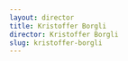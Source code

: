 ```yaml
---
layout: director
title: Kristoffer Borgli
director: Kristoffer Borgli
slug: kristoffer-borgli
---
```

